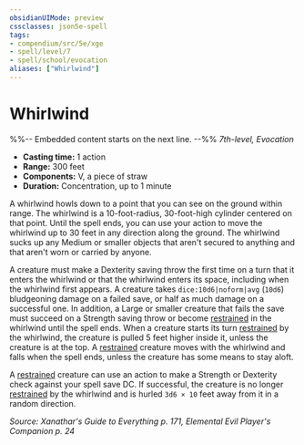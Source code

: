 ```yaml
---
obsidianUIMode: preview
cssclasses: json5e-spell
tags:
- compendium/src/5e/xge
- spell/level/7
- spell/school/evocation
aliases: ["Whirlwind"]
---
```

# Whirlwind
%%-- Embedded content starts on the next line. --%%
*7th-level, Evocation*  

- **Casting time:** 1 action
- **Range:** 300 feet
- **Components:** V, a piece of straw
- **Duration:** Concentration, up to 1 minute

A whirlwind howls down to a point that you can see on the ground within range. The whirlwind is a 10-foot-radius, 30-foot-high cylinder centered on that point. Until the spell ends, you can use your action to move the whirlwind up to 30 feet in any direction along the ground. The whirlwind sucks up any Medium or smaller objects that aren't secured to anything and that aren't worn or carried by anyone.

A creature must make a Dexterity saving throw the first time on a turn that it enters the whirlwind or that the whirlwind enters its space, including when the whirlwind first appears. A creature takes `dice:10d6|noform|avg` (`10d6`) bludgeoning damage on a failed save, or half as much damage on a successful one. In addition, a Large or smaller creature that fails the save must succeed on a Strength saving throw or become [restrained](2-Mechanics/CLI/rules/conditions.md#Restrained) in the whirlwind until the spell ends. When a creature starts its turn [restrained](2-Mechanics/CLI/rules/conditions.md#Restrained) by the whirlwind, the creature is pulled 5 feet higher inside it, unless the creature is at the top. A [restrained](2-Mechanics/CLI/rules/conditions.md#Restrained) creature moves with the whirlwind and falls when the spell ends, unless the creature has some means to stay aloft.

A [restrained](2-Mechanics/CLI/rules/conditions.md#Restrained) creature can use an action to make a Strength or Dexterity check against your spell save DC. If successful, the creature is no longer [restrained](2-Mechanics/CLI/rules/conditions.md#Restrained) by the whirlwind and is hurled `3d6 × 10` feet away from it in a random direction.

*Source: Xanathar's Guide to Everything p. 171, Elemental Evil Player's Companion p. 24*